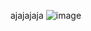 ajajajaja
![image](https://github.com/user-attachments/assets/535836b2-4076-49e6-8046-bc68eeeeb633)
